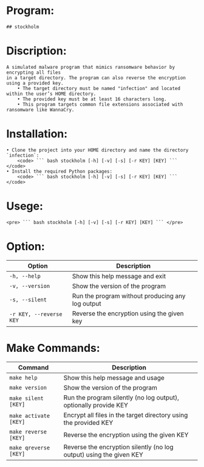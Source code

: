 # Program:
    ## stockholm

# Discription:
    A simulated malware program that mimics ransomware behavior by encrypting all files
    in a target directory. The program can also reverse the encryption using a provided key.
        • The target directory must be named "infection" and located within the user’s HOME directory.
        • The provided key must be at least 16 characters long.
        • This program targets common file extensions associated with ransomware like WannaCry.

# Installation:
    • Clone the project into your HOME directory and name the directory `infection`:
        <code> ``` bash stockholm [-h] [-v] [-s] [-r KEY] [KEY] ``` </code>
    • Install the required Python packages:
        <code> ``` bash stockholm [-h] [-v] [-s] [-r KEY] [KEY] ``` </code>

# Usege:
    <pre> ``` bash stockholm [-h] [-v] [-s] [-r KEY] [KEY] ``` </pre>

# Option:
| Option                  | Description                                      |
| ----------------------- | ------------------------------------------------ |
| `-h, --help`            | Show this help message and exit                  |
| `-v, --version`         | Show the version of the program                  |
| `-s, --silent`          | Run the program without producing any log output |
| `-r KEY, --reverse KEY` | Reverse the encryption using the given key       |

# Make Commands:
| Command               | Description                                                         |
| --------------------- | ------------------------------------------------------------------- |
| `make help`           | Show this help message and usage                                    |
| `make version`        | Show the version of the program                                     |
| `make silent [KEY]`   | Run the program silently (no log output), optionally provide KEY    |
| `make activate [KEY]` | Encrypt all files in the target directory using the provided KEY    |
| `make reverse [KEY]`  | Reverse the encryption using the given KEY                          |
| `make qreverse [KEY]` | Reverse the encryption silently (no log output) using the given KEY |
